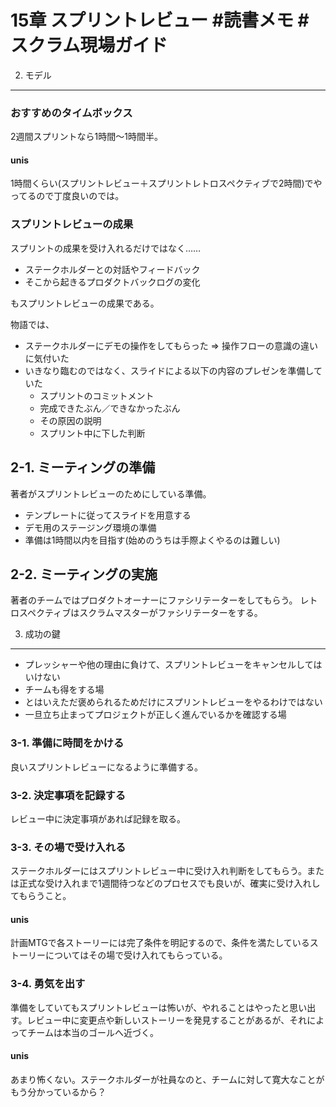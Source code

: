 15章 スプリントレビュー #読書メモ #スクラム現場ガイド
===

2. モデル
---
### おすすめのタイムボックス
2週間スプリントなら1時間〜1時間半。

#### unis
1時間くらい(スプリントレビュー＋スプリントレトロスペクティブで2時間)でやってるので丁度良いのでは。

### スプリントレビューの成果
スプリントの成果を受け入れるだけではなく……
- ステークホルダーとの対話やフィードバック
- そこから起きるプロダクトバックログの変化

もスプリントレビューの成果である。

物語では、
- ステークホルダーにデモの操作をしてもらった => 操作フローの意識の違いに気付いた
- いきなり臨むのではなく、スライドによる以下の内容のプレゼンを準備していた
  - スプリントのコミットメント
  - 完成できたぶん／できなかったぶん
  - その原因の説明
  - スプリント中に下した判断


2-1. ミーティングの準備
---
著者がスプリントレビューのためにしている準備。

- テンプレートに従ってスライドを用意する
- デモ用のステージング環境の準備
- 準備は1時間以内を目指す(始めのうちは手際よくやるのは難しい)

2-2. ミーティングの実施
---
著者のチームではプロダクトオーナーにファシリテーターをしてもらう。
レトロスペクティブはスクラムマスターがファシリテーターをする。

3. 成功の鍵
---
- プレッシャーや他の理由に負けて、スプリントレビューをキャンセルしてはいけない
- チームも得をする場
- とはいえただ褒められるためだけにスプリントレビューをやるわけではない
- 一旦立ち止まってプロジェクトが正しく進んでいるかを確認する場

### 3-1. 準備に時間をかける
良いスプリントレビューになるように準備する。

### 3-2. 決定事項を記録する
レビュー中に決定事項があれば記録を取る。

### 3-3. その場で受け入れる
ステークホルダーにはスプリントレビュー中に受け入れ判断をしてもらう。または正式な受け入れまで1週間待つなどのプロセスでも良いが、確実に受け入れしてもらうこと。

#### unis
計画MTGで各ストーリーには完了条件を明記するので、条件を満たしているストーリーについてはその場で受け入れてもらっている。

### 3-4. 勇気を出す
準備をしていてもスプリントレビューは怖いが、やれることはやったと思い出す。レビュー中に変更点や新しいストーリーを発見することがあるが、それによってチームは本当のゴールへ近づく。

#### unis
あまり怖くない。ステークホルダーが社員なのと、チームに対して寛大なことがもう分かっているから？
